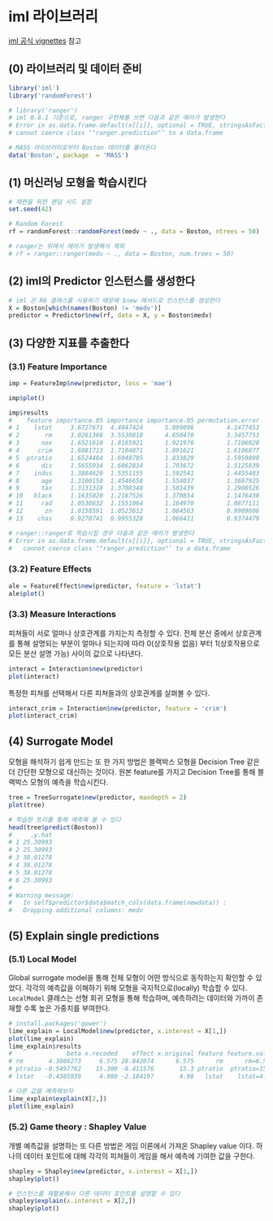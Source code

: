# iml 라이브러리

[iml 공식 vignettes](https://cran.r-project.org/web/packages/iml/vignettes/intro.html) 참고

## (0) 라이브러리 및 데이터 준비

```r
library('iml')
library('randomForest')

# library('ranger')
# iml 0.8.1 기준으로, ranger 구현체를 쓰면 다음과 같은 에러가 발생한다
# Error in as.data.frame.default(x[[i]], optional = TRUE, stringsAsFactors = stringsAsFactors) :
# cannot coerce class ‘"ranger.prediction"’ to a data.frame

# MASS 라이브러리로부터 Boston 데이터를 불러온다
data('Boston', package  = 'MASS')
```

## (1) 머신러닝 모형을 학습시킨다

```r
# 재현을 위한 랜덤 시드 설정
set.seed(42)

# Random Forest
rf = randomForest::randomForest(medv ~ ., data = Boston, ntrees = 50)

# ranger는 뒤에서 에러가 발생해서 제외
# rf = ranger::ranger(medv ~ ., data = Boston, num.trees = 50)
```

## (2) iml의 Predictor 인스턴스를 생성한다

```r
# iml 은 R6 클래스를 사용하기 때문에 $new 메서드로 인스턴스를 생성한다
X = Boston[which(names(Boston) != 'medv')]
predictor = Predictor$new(rf, data = X, y = Boston$medv)
```

## (3) 다양한 지표를 추출한다

### (3.1) Feature Importance

```r
imp = FeatureImp$new(predictor, loss = 'mae')

imp$plot()

imp$results
#    feature importance.05 importance importance.95 permutation.error
# 1    lstat     3.6727671  4.4047424      5.099096         4.1477453
# 2       rm     3.0261366  3.5530818      4.650470         3.3457753
# 3      nox     1.6521610  1.8165921      1.921976         1.7106020
# 4     crim     1.6081713  1.7104871      1.891621         1.6106877
# 5  ptratio     1.6524484  1.6948785      1.833829         1.5959899
# 6      dis     1.5655934  1.6062834      1.793672         1.5125639
# 7    indus     1.3884620  1.5351155      1.592541         1.4455483
# 8      age     1.3100150  1.4546658      1.554037         1.3697925
# 9      tax     1.3131318  1.3708348      1.501439         1.2908526
# 10   black     1.1635020  1.2187526      1.370854         1.1476438
# 11     rad     1.0530832  1.1551064      1.164970         1.0877111
# 12      zn     1.0158591  1.0523612      1.084563         0.9909606
# 13    chas     0.9270741  0.9955328      1.066411         0.9374479

# ranger::ranger로 학습시킬 경우 다음과 같은 에러가 발생한다
# Error in as.data.frame.default(x[[i]], optional = TRUE, stringsAsFactors = stringsAsFactors) :
#   cannot coerce class ‘"ranger.prediction"’ to a data.frame
```

### (3.2) Feature Effects

```r
ale = FeatureEffect$new(predictor, feature = 'lstat')
ale$plot()
```

### (3.3) Measure Interactions

피쳐들이 서로 얼마나 상호관계를 가지는지 측정할 수 있다.
전체 분산 중에서 상호관계를 통해 설명되는 부분이 얼마나 되는지에 따라 0(상호작용 없음) 부터 1(상호작용으로 모든 분산 설명 가능) 사이의 값으로 나타낸다.

```r
interact = Interaction$new(predictor)
plot(interact)
```

특정한 피쳐를 선택해서 다른 피쳐들과의 상호관계를 살펴볼 수 있다.

```r
interact_crim = Interaction$new(predictor, feature = 'crim')
plot(interact_crim)
```

## (4) Surrogate Model

모형을 해석하기 쉽게 만드는 또 한 가지 방법은 블랙박스 모형을 Decision Tree 같은 더 간단한 모형으로 대신하는 것이다.
원본 feature를 가지고 Decision Tree를 통해 블랙박스 모형의 예측을 학습시킨다.

```r
tree = TreeSurrogate$new(predictor, maxdepth = 2)
plot(tree)

# 학습한 트리를 통해 예측해 볼 수 있다
head(tree$predict(Boston))
#     .y.hat
# 1 25.30993
# 2 25.30993
# 3 38.01278
# 4 38.01278
# 5 38.01278
# 6 25.30993
#
# Warning message:
#   In self$predictor$data$match_cols(data.frame(newdata)) :
#   Dropping additional columns: medv
```

## (5) Explain single predictions

### (5.1) Local Model

Global surrogate model을 통해 전체 모형이 어떤 방식으로 동작하는지 확인할 수 있었다.
각각의 예측값을 이해하기 위해 모형을 국지적으로(locally) 학습할 수 있다.
`LocalModel` 클래스는 선형 회귀 모형을 통해 학습하며, 예측하려는 데이터와 가까이 존재할 수록 높은 가중치를 부여한다.

```r
# install.packages('gower')
lime_explain = LocalModel$new(predictor, x.interest = X[1,])
plot(lime_explain)
lime_explain$results
#               beta x.recoded    effect x.original feature feature.value
# rm       4.3866273     6.575 28.842074      6.575      rm      rm=6.575
# ptratio -0.5497762    15.300 -8.411576       15.3 ptratio  ptratio=15.3
# lstat   -0.4385939     4.980 -2.184197       4.98   lstat    lstat=4.98

# 다른 값을 예측해보자
lime_explain$explain(X[2,])
plot(lime_explain)
```

### (5.2) Game theory : Shapley Value

개별 예측값을 설명하는 또 다른 방법은 게임 이론에서 가져온 Shapley value 이다.
하나의 데이터 포인트에 대해 각각의 피쳐들이 게임을 해서 예측에 기여한 값을 구한다.

```r
shapley = Shapley$new(predictor, x.interest = X[1,])
shapley$plot()

# 인스턴스를 재활용해서 다른 데이터 포인트를 설명할 수 있다
shapley$explain(x.interest = X[2,])
shapley$plot()
```
